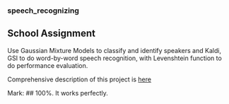 ### speech_recognizing

## School Assignment

Use Gaussian Mixture Models to classify and identify speakers and Kaldi, GSI to do word-by-word speech recognition, with Levenshtein function to do performance evaluation.  

Comprehensive description of this project is [here](https://github.com/leonyhenn/speech_recognizing/blob/master/CSC401_A3.pdf)

Mark:  ## 100%. 
It works perfectly.
